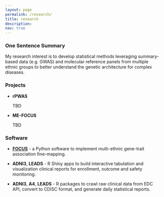```yaml
---
layout: page
permalink: /research/
title: research
description:
nav: true
---
```


### **One Sentence Summary**

My research interest is to develop statistical methods leveraging summary-based data (e.g. GWAS) and molecular reference panels from multiple ethnic groups to better understand the genetic architecture for complex diseases.

<!-- ### **Two+ Sentences Summary**

On a molecular level, how does genetic information affect phenotypes? Central dogma of molecular biology states that there exists a flow such that DNA makes RNA, RNA makes proteins, proteins function together to support cellular activities (metabolism), and then its products, metabolites, as the final molecular step to affect traits. As scientific technology advances, people are able to measure individuals’ genome, transcriptome, proteome, and metabolome at academically affordable costs. This enables researchers to use statistical methods to explore the association between molecular products and complex traits.

Genome-wide Association Studies (GWAS) regressing traits value on genotypes have identified tons of genetic variants associated with complex traits. However, the biological mechanism of how these variants have an impact on traits remains unknown. The fact that most GWAS hits are located in non-coding regions ground the hypothesis that SNPs influence complex traits through gene expressions (mRNA, proteins etc.). Transcriptome-wide Association Studies (TWAS) that leverages predicted gene expression imputed from external reference panels and GWAS summary statistics have showcased thousands of gene-trait associations whose molecular mechanism is driven by mRNA levels.

However, the full picture of the genetic architecture isn’t clear due to several restrictions. One is that mRNA mediation only explains a small portion of the total variation of complex traits, suggesting that downstream molecular products proteins and metabolites should have independent influences. Another is that genetic architecture may be shared, partially shared, or independent across different ethnic groups, but current GWAS panels are European-ancestry dominated, which hinders biological findings.

Therefore, my PhD research is going to focus on relieving these two limitations. I’m aiming to develop methods that integrate data from genomics, transcriptomics, proteomics, and metabolomics across different populations so that people can have a more complete picture of how genetic information drives complex traits. -->


### **Projects**

- **rPWAS**

  TBD

- **ME-FOCUS**

  TBD

### **Software**

- [**FOCUS**](https://github.com/mancusolab/focus) - a Python software to implement multi-ethnic gene-trait association fine-mapping.

- **ADNI3**, **LEADS** - R Shiny apps to build interactive tabulation and visualization clinical reports for enrollment, outcome and safety monitoring.

- **ADNI3**, **A4**, **LEADS** - R packages to crawl raw clinical data from EDC API, convert to CDISC format, and generate daily statistical reports.
